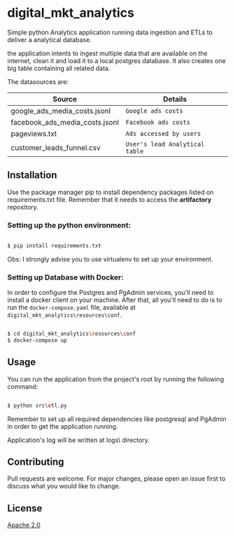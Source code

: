 # digital_mkt_analytics

Simple python Analytics application running data ingestion and ETLs to deliver a analytical database.

the application intents to ingest multiple data that are available on the internet, clean it and load it to a local postgres database. It also creates one big table containing all related data.

The datasources are:
<center>
  
|Source          |Details                                      |
|----------------|---------------------------------------------|
|google_ads_media_costs.jsonl   |`Google ads costs`            |
|facebook_ads_media_costs.jsonl |`Facebook ads costs`          |
|pageviews.txt                  |`Ads accessed by users`       |
|customer_leads_funnel.csv      |`User's lead Analytical table`|
  
</center>

## Installation
Use the package manager pip to install dependency packages listed on requirements.txt file. Remember that it needs to access the **artifactory** repository.
### Setting up the python environment:

```bash

$ pip install requirements.txt

```
Obs: I strongly advise you to use virtualenv to set up your environment.

### Setting up Database with Docker:
In order to configure the Postgres and PgAdmin services, you'll need to install a docker client on your machine.
After that, all you'll need to do is to run the `docker-compose.yaml` file, available at `digital_mkt_analytics\resources\conf`.
```bash

$ cd digital_mkt_analytics\resources\conf
$ docker-compose up

```

## Usage
You can run the application from the project's root by running the following command:
```bash

$ python src\etl.py

```

Remember to set up all required dependencies like postgresql and PgAdmin in order to get the application running.

Application's log will be written at logs\ directory.

## Contributing

Pull requests are welcome. For major changes, please open an issue first to discuss what you would like to change.

## License

[Apache 2.0](https://www.apache.org/licenses/LICENSE-2.0)
